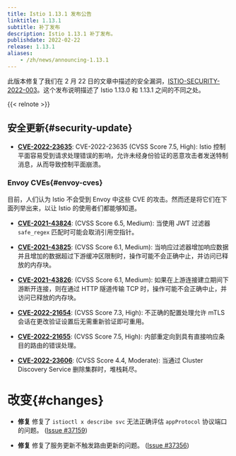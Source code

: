 ```yaml
---
title: Istio 1.13.1 发布公告
linktitle: 1.13.1
subtitle: 补丁发布
description: Istio 1.13.1 补丁发布。
publishdate: 2022-02-22
release: 1.13.1
aliases:
    - /zh/news/announcing-1.13.1
---
```


此版本修复了我们在 2 月 22 日的文章中描述的安全漏洞，[ISTIO-SECURITY-2022-003](/zh/news/security/istio-security-2022-003)。这个发布说明描述了 Istio 1.13.0 和 1.13.1 之间的不同之处。

{{< relnote >}}

## 安全更新{#security-update}

- __[CVE-2022-23635](https://cve.mitre.org/cgi-bin/cvekey.cgi?keyword=CVE-2022-23635)__:
  CVE-2022-23635 (CVSS Score 7.5, High):  Istio 控制平面容易受到请求处理错误的影响，允许未经身份验证的恶意攻击者发送特制消息，从而导致控制平面崩溃。

### Envoy CVEs{#envoy-cves}

目前，人们认为 Istio 不会受到 Envoy 中这些 CVE 的攻击。然而还是将它们在下面列举出来，以让 Istio 的使用者们都能够知道。

- __[CVE-2021-43824](https://github.com/envoyproxy/envoy/security/advisories/GHSA-vj5m-rch8-5r2p)__:
  (CVSS Score 6.5, Medium): 当使用 JWT 过滤器 `safe_regex` 匹配时可能会取消引用空指针。

- __[CVE-2021-43825](https://github.com/envoyproxy/envoy/security/advisories/GHSA-h69p-g6xg-mhhh)__:
  (CVSS Score 6.1, Medium): 当响应过滤器增加响应数据并且增加的数据超过下游缓冲区限制时，操作可能不会正确中止，并访问已释放的内存块。

- __[CVE-2021-43826](https://github.com/envoyproxy/envoy/security/advisories/GHSA-cmx3-fvgf-83mf)__:
  (CVSS Score 6.1, Medium): 如果在上游连接建立期间下游断开连接，则在通过 HTTP 隧道传输 TCP 时，操作可能不会正确中止，并访问已释放的内存块。

- __[CVE-2022-21654](https://github.com/envoyproxy/envoy/security/advisories/GHSA-5j4x-g36v-m283)__:
  (CVSS Score 7.3, High): 不正确的配置处理允许 mTLS 会话在更改验证设置后无需重新验证即可重用。

- __[CVE-2022-21655](https://github.com/envoyproxy/envoy/security/advisories/GHSA-7r5p-7fmh-jxpg)__:
  (CVSS Score 7.5, High): 内部重定向到具有直接响应条目的路由的错误处理。

- __[CVE-2022-23606](https://github.com/envoyproxy/envoy/security/advisories/GHSA-9vp2-4cp7-vvxf)__:
  (CVSS Score 4.4, Moderate): 当通过 Cluster Discovery Service 删除集群时，堆栈耗尽。

# 改变{#changes}

- **修复** 修复了 `istioctl x describe svc` 无法正确评估 `appProtocol` 协议端口的问题。
  ([Issue #37159](https://github.com/istio/istio/issues/37159))

- **修复** 修复了服务更新不触发路由更新的问题。
  ([Issue #37356](https://github.com/istio/istio/pull/37356))

